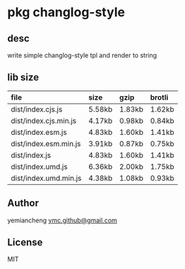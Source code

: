 # pkg changlog-style

## desc
write simple changlog-style tpl and render to string

## lib size  
file | size | gzip | brotli
:---- | :---- | :---- | :----
dist/index.cjs.js | 5.58kb | 1.83kb | 1.62kb
dist/index.cjs.min.js | 4.17kb | 0.98kb | 0.84kb
dist/index.esm.js | 4.83kb | 1.60kb | 1.41kb
dist/index.esm.min.js | 3.91kb | 0.87kb | 0.75kb
dist/index.js | 4.83kb | 1.60kb | 1.41kb
dist/index.umd.js | 6.36kb | 2.00kb | 1.75kb
dist/index.umd.min.js | 4.38kb | 1.08kb | 0.93kb

## Author
yemiancheng <ymc.github@gmail.com>

## License
MIT